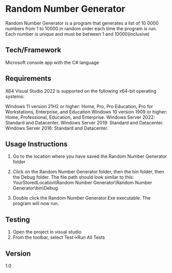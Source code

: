 # Random Number Generator 
Random Number Generator  is a program that generates a list of 10 0000 numbers from 1 to 10000 in random order each time the program is run. Each number is unique and must be between 1 and 10000(inclusive) 

## Tech/Framework
Microsoft console app with the C# language

## Requirements
X64 Visual Studio 2022 is supported on the following x64-bit operating systems:

Windows 11 version 21H2 or higher: Home, Pro, Pro Education, Pro for Workstations, Enterprise, and Education
Windows 10 version 1909 or higher: Home, Professional, Education, and Enterprise.
Windows Server 2022: Standard and Datacenter.
Windows Server 2019: Standard and Datacenter.
Windows Server 2016: Standard and Datacenter.

## Usage Instructions 
1. Go to the location where you have saved the Random Number Generator folder 
2. Click on the Random Number Generator folder, then the bin folder, then the Debug folder.
The file path should look similar to this: YourStoredLocation\Random Number Generator\Random Number Generator\bin\Debug

3. Double click the Random Number Generator.Exe executable. The program will now run. 

## Testing

1. Open the project in visual studio
2. From the toolbar, select Test->Run All Tests

## Version 
1.0 


